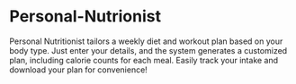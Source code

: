 # Personal-Nutrionist
Personal Nutritionist tailors a weekly diet and workout plan based on your body type. Just enter your details, and the system generates a customized plan, including calorie counts for each meal. Easily track your intake and download your plan for convenience!
